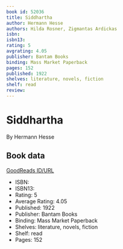 ```yaml
---
book id: 52036
title: Siddhartha
author: Hermann Hesse
authors: Hilda Rosner, Zigmantas Ardickas
isbn: 
isbn13: 
rating: 5
avgrating: 4.05
publisher: Bantam Books
binding: Mass Market Paperback
pages: 152
published: 1922
shelves: literature, novels, fiction
shelf: read
review: 
---
```


# Siddhartha

By Hermann Hesse

## Book data

[GoodReads ID/URL](https://www.goodreads.com/book/show/52036)

- ISBN: 
- ISBN13: 
- Rating: 5
- Average Rating: 4.05
- Published: 1922
- Publisher: Bantam Books
- Binding: Mass Market Paperback
- Shelves: literature, novels, fiction
- Shelf: read
- Pages: 152

